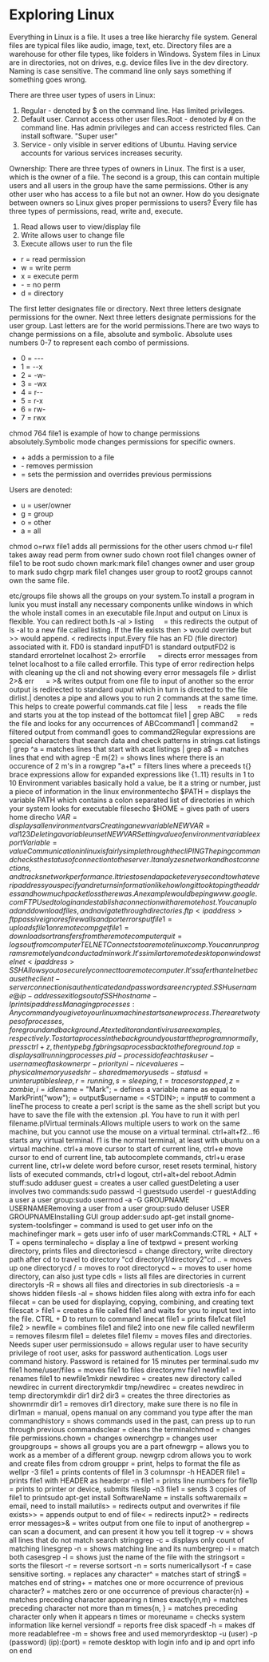 # Exploring Linux

Everything in Linux is a file. It uses a tree like hierarchy file system. General files are typical files like audio, image, text, etc. Directory files are a warehouse for other file types, like folders in Windows. System files in Linux are in directories, not on drives, e.g. device files live in the dev directory. Naming is case sensitive. The command line only says something if something goes wrong.

There are three user types of users in Linux:
1. Regular - denoted by $ on the command line. Has limited privileges. 
2. Default user. Cannot access other user files.Root - denoted by # on the command line. Has admin privileges and can access restricted files. Can install software. "Super user"
3. Service - only visible in server editions of Ubuntu. Having service accounts for various services increases security.

Ownership: There are three types of owners in Linux. The first is a user, which is the owner of a file. The second is a group, this can contain multiple users and all users in the group have the same permissions. Other is any other user who has access to a file but not an owner. How do you designate between owners so Linux gives proper permissions to users? Every file has three types of permissions, read, write and, execute.
1. Read allows user to view/display file 
2. Write allows user to change file
3. Execute allows user to run the file

- r = read permission
- w = write perm
- x = execute perm 
- \- = no perm
- d = directory

The first letter designates file or directory. Next three letters designate permissions for the owner. Next three letters designate permissions for the user group. Last letters are for the world permissions.There are two ways to change permissions on a file, absolute and symbolic. Absolute uses numbers 0-7 to represent each combo of permissions.

- 0 = ---
- 1 = --x
- 2 = -w-
- 3 = -wx
- 4 = r--
- 5 = r-x
- 6 = rw-
- 7 = rwx

chmod 764 file1 is example of how to change permissions absolutely.Symbolic mode changes permissions for specific owners.
- \+  adds a permission to a file
- \-  removes permission
- =   sets the permission and overrides previous permissions

Users are denoted:
- u = user/owner
- g = group
- o = other
- a = all

chmod o=rwx file1   adds all permissions for the other users
chmod u-r file1   takes away read perm from owner
sudo chown root file1   changes owner of file1 to be root
sudo chown mark:mark file1   changes owner and user group to mark
sudo chgrp mark file1   changes user group to root2 groups cannot own the same file. 

etc/groups file shows all the groups on your system.‍To install a program in lunix you must install any necessary components unlike windows in which the whole install comes in an executable file.Input and output on Linux is flexible. You can redirect both.ls -al > listing     = this redirects the output of ls -al to a new file called listing. If the file exists then > would override but >> would append. < redirects input.Every file has an FD (file director) associated with it. FD0 is standard inputFD1 is standard outputFD2 is standard errortelnet localhost 2> errorfile      = directs error messages from telnet localhost to a file called errorfile. This type of error redirection helps with cleaning up the cli and not showing every error messagels file > dirlist 2>& err      = >& writes output from one file to input of another so the error output is redirected to standard ouput which in turn is directed to the file dirlist.‍| denotes a pipe and allows you to run 2 commands at the same time. This helps to create powerful commands.cat file | less     = reads the file and starts you at the top instead of the bottomcat file1 | grep ABC      = reds the file and looks for any occurrences of ABCcommand1 | command2      = filtered output from command1 goes to command2‍Regular expressions are special characters that search data and check patterns in strings.cat listings | grep ^a = matches lines that start with acat listings | grep a$ = matches lines that end with agrep -E m\{2} = shows lines where there is an occurence of 2 m's in a rowgrep "a\+t" = filters lines where a preceeds t{} brace expressions allow for expanded expressions like {1..11} results in 1 to 10 ‍Environment variables basically hold a value, be it a string or number, just a piece of information in the linux environmentecho $PATH = displays the variable PATH which contains a colon separated list of directories in which your system looks for executable filesecho $HOME = gives path of users home direcho $VAR = displays all environment varsCreating a new variableNEWVAR=val123Deleting a variableunset NEWVARSetting value of environment variableexport Variable=value‍Communication in linux is fairly simple through the cliPINGThe ping command checks the status of connection to the server. It analyzes network and host connections, and tracks network performance. It tries to send a packet every second to whatever ip address you specify and returns information like how long it took to ping the address and how much packet loss there was. An example would be ping www.google.comFTPUsed to log in and establish a connection with a remote host. You can upload and download files, and navigate through directories. ftp <ip address>ftp passive ignores firewalls and port errorsput file1 = uploads file1 on remote compget file1 = downloads or transfers from the remote computerquit = logs out from computerTELNETConnects to a remote linux comp. You can run programs remotely and conduct admin work. It's similar to remote desktop on windowstelnet <ip address>SSHAllows you to securely connect to a remote computer. It's safer than telnet because the client-server connection is authenticated and passwords are encrypted.SSH username@ip-addressexit logs out of SSHhostname -I prints ip address‍Managing processes:Any command you give to your linux machine starts a new process. There are two types of processes, foreground and background. A text editor and antivirus are examples, respectively. To start a process in the background you start the program normally, press ctrl+z, then type bg. fg brings a process back to the foreground.top = displays all running processes.pid - process id of each taskuser - username of task ownerpr - priorityni - nice valueres - physical memory usedshr - shared memory useds - statusd = uninteruptible sleep, r = running, s = sleeping, t = traces or stopped, z = zombie, i = idle%mem - physical memory usedtime+ = total cpu timecommand = command nameps = snapshot of process status (ps ux)pidof <name> = checks the pid of program nameps PID = checks status of PIDkill PID = kills the process, you have to know the number of the pid‍Niceness is priority in linux. It goes from -20 to 19 and lower niceness is higher priority. Default is 0.nice -n 2 firefox = starts firefix with a priority of 2sudo renice 5 -p PID = you need the pid to change niceness value of the process‍VI editor:It's a specifically linux file editor that exists on basically every linux distro. The editor opens in command mode and ionly understands commands. Moves the cursor, cuts, copies, and saves changes. Insert mode allows you to insert text and you must press 'i' to get into the mode. ESC to save changes in insert mode. 'o' opens a new line. 'a' writes after the cursor. shift zz or :wq saves and quits. :w is for saving and :q is for quitting.‍Shell scripting:The kernel makes communication between hardware abd siftware possible. The shell is the outermost layer of the kernel and is accessed from the terminal. Shell scripting allows users to write a series of commands to combine command and reduce time and effort.Creating a shell script:create a file with a text editor like viname script file with extension .shstart the script with #!/bin/shwrite some codesave the file, making sure its in the form filename.shexecute the script with bash filename.shPerl creates programs, can handle database management and emails, gui dev, and network and sys admin. The benefit of programming with perl is that it doesnt casue portability issues like shell scripting can.$name = "Mark"; = defines a variable name as equal to MarkPrint("wow"); = output$username = <STDIN>; = input# to comment a lineThe process to create a perl script is the same as the shell script but you have to save the file with the extension .pl. You have to run it with perl filename.pl‍Virtual terminals:Allows multiple users to work on the same machine, but you cannot use the mouse on a virtual terminal. ctrl+alt+f2...f6 starts any virtual terminal. f1 is the normal terminal, at least with ubuntu on a virtual machine. ctrl+a move cursor to start of current line, ctrl+e move cursor to end of current line, tab autocomplete commands, ctrl+u erase current line, ctrl+w delete word before cursor, reset resets terminal, history lists of executed commands, ctrl+d logout, ctrl+alt+del reboot.‍Admin stuff:sudo adduser guest = creates a user called guestDeleting a user involves two commands:sudo passwd -l guestsudo userdel -r guestAdding a user a user group:sudo usermod -a -G GROUPNAME USERNAMERemoving a user from a user group:sudo deluser USER GROUPNAMEInstalling GUI group adder:sudo apt-get install gnome-system-toolsfinger = command is used to get user info on the machinefinger mark = gets user info of user markCommands:CTRL + ALT + T = opens terminalecho = display a line of textpwd = present working directory, prints files and directoriescd = change directory, write directory path after cd to travel to directory "cd directory1/directory2"cd .. = moves up one directorycd / = moves to root directorycd ~ = moves to user home directory, can also just type cdls = lists all files are directories in current directoryls -R = shows all files and directories in sub directoriesls -a = shows hidden filesls -al = shows hidden files along with extra info for each filecat = can be used for displaying, copying, combining, and creating text filescat > file1 = creates a file called file1 and waits for you to input text into the file. CTRL + D to return to command linecat file1 = prints file1cat file1 file2 > newfile = combines file1 and file2 into one new file called newfilerm = removes filesrm file1 = deletes file1 filemv = moves files and directories. Needs super user permissionsudo = allows regular user to have security privilege of root user, asks for password authentication. Logs user command history. Password is retained for 15 minutes per terminal.sudo mv file1 home/user/files = moves file1 to files directorymv file1 newfile1 = renames file1 to newfile1mkdir newdirec = creates new directory called newdirec in current directorymkdir tmp/newdirec = creates newdirec in temp directorymkdir dir1 dir2 dir3 = creates the three directories as shownrmdir dir1 = removes dir1 directory, make sure there is no file in dir1man = manual, opens manual on any command you type after the man commandhistory = shows commands used in the past, can press up to run through previous commandsclear = cleans the terminalchmod = changes file permissions.chown = changes ownerchgrp = changes user groupgroups = shows all groups you are a part ofnewgrp = allows you to work as a member of a different group. newgrp cdrom allows you to work and create files from cdrom grouppr = print, helps to format the file as wellpr -3 file1 = prints contents of file1 in 3 columnspr -h HEADER file1 = prints file1 with HEADER as headerpr -n file1 = prints line numbers for file1lp = prints to printer or device, submits fileslp -n3 file1 = sends 3 copies of file1 to printsudo apt-get install SoftwareName = installs softwaremailx = email, need to install mailutils> = redirects output and overwrites if file exists>> = appends output to end of file< = redirects input2> = redirects error messages>& = writes output from one file to input of anothergrep = can scan a document, and can present it how you tell it togrep -v = shows all lines that do not match search stringgrep -c = displays only count of matching linesgrep -n = shows matching line and its numbergrep -i = match both casesgrep -l = shows just the name of the file with the stringsort = sorts the filesort -r = reverse sortsort -n = sorts numericallysort -f = case sensitive sorting. = replaces any character^ = matches start of string$ = matches end of string\+ = matches one or more occurrence of previous character\? = matches zero or one occurrence of previous character{n} = matches preceding character appearing n times exactly{n,m} = matches preceding character not more than m times{n, } = matches preceding character only when it appears n times or moreuname = checks system information like kernel versiondf = reports free disk spacedf -h = makes df more readablefree -m = shows free and used memoryrdesktop -u (user) -p (password) (ip):(port) = remote desktop with login info and ip and oprt info on end
